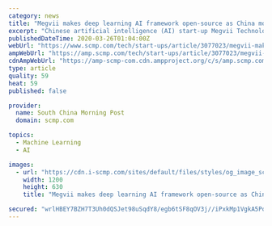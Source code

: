 ```yaml
---
category: news
title: "Megvii makes deep learning AI framework open-source as China moves to reduce reliance on US platforms"
excerpt: "Chinese artificial intelligence (AI) start-up Megvii Technology announced on Wednesday that it would make its deep learning framework open-source, as China steps up the development of home-grown AI and makes the technologies more accessible. Initially developed in 2014, MegEngine is part of Megvii’s proprietary AI platform, Brain++ ..."
publishedDateTime: 2020-03-26T01:04:00Z
webUrl: "https://www.scmp.com/tech/start-ups/article/3077023/megvii-makes-deep-learning-ai-framework-open-source-china-moves"
ampWebUrl: "https://amp.scmp.com/tech/start-ups/article/3077023/megvii-makes-deep-learning-ai-framework-open-source-china-moves"
cdnAmpWebUrl: "https://amp-scmp-com.cdn.ampproject.org/c/s/amp.scmp.com/tech/start-ups/article/3077023/megvii-makes-deep-learning-ai-framework-open-source-china-moves"
type: article
quality: 59
heat: 59
published: false

provider:
  name: South China Morning Post
  domain: scmp.com

topics:
  - Machine Learning
  - AI

images:
  - url: "https://cdn.i-scmp.com/sites/default/files/styles/og_image_scmp_generic/public/d8/images/methode/2020/03/26/7d1776f4-6e7d-11ea-b0ed-5e14cf8eb9e1_image_hires_090437.jpg?itok=gFifpPde&v=1585184684"
    width: 1200
    height: 630
    title: "Megvii makes deep learning AI framework open-source as China moves to reduce reliance on US platforms"

secured: "wrlHBEY7BZH7T3Uh0dQSJet98uSqdY8/egb6tSF8qOV3j//iPxkMp1VgkA5PqpKbTSMYjaYBoDzcYYU5t7Fx2K3fd8sqBUgYDKFY4m9W0+U6PzCoSCtL1ImbO1T/hkJNin3xWE4Kf+C5t7flAN99F1mPLvIntZCXZ9AJA7ReI3Rpk4YA1AP+w5YhxyyZgN7D1G2BDxgVZR48rBHkFAurunfQ60eU2zXkhVkxH/ME2BUubWG+90PiGdH9LE6NBa620lcNLf8UsdLu0xP24COk6DjlKCEOE8eNkOHEOnb8k3IB1Z97gkZ/XDEdQEqVIMf5;Dqq3mD4nq+LTTX3XI/LhQQ=="
---
```


